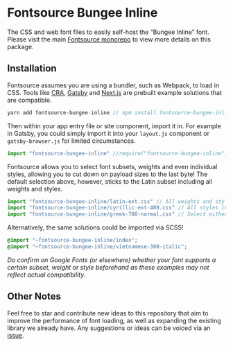 # Fontsource Bungee Inline

The CSS and web font files to easily self-host the “Bungee Inline” font. Please visit the main [Fontsource monorepo](https://github.com/DecliningLotus/fontsource) to view more details on this package.

## Installation

Fontsource assumes you are using a bundler, such as Webpack, to load in CSS. Tools like [CRA](https://create-react-app.dev/), [Gatsby](https://www.gatsbyjs.org/) and [Next.js](https://nextjs.org/) are prebuilt example solutions that are compatible.

```javascript
yarn add fontsource-bungee-inline // npm install fontsource-bungee-inline
```

Then within your app entry file or site component, import it in. For example in Gatsby, you could simply import it into your `layout.js` component or `gatsby-browser.js` for limited circumstances.

```javascript
import "fontsource-bungee-inline" //require("fontsource-bungee-inline")
```

Fontsource allows you to select font subsets, weights and even individual styles, allowing you to cut down on payload sizes to the last byte! The default selection above, however, sticks to the Latin subset including all weights and styles.

```javascript
import "fontsource-bungee-inline/latin-ext.css" // All weights and styles included.
import "fontsource-bungee-inline/cyrillic-ext-400.css" // All styles included.
import "fontsource-bungee-inline/greek-700-normal.css" // Select either normal or italic.
```

Alternatively, the same solutions could be imported via SCSS!

```scss
@import "~fontsource-bungee-inline/index";
@import "~fontsource-bungee-inline/vietnamese-300-italic";
```

_Do confirm on Google Fonts (or elsewhere) whether your font supports a certain subset, weight or style beforehand as these examples may not reflect actual compatibility._

## Other Notes

Feel free to star and contribute new ideas to this repository that aim to improve the performance of font loading, as well as expanding the existing library we already have. Any suggestions or ideas can be voiced via an [issue](https://github.com/DecliningLotus/fontsource/issues).
